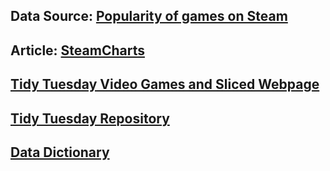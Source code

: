 ## Data Source: [Popularity of games on Steam](https://www.kaggle.com/datasets/michau96/popularity-of-games-on-steam)
## Article: [SteamCharts](https://steamcharts.com/)
## [Tidy Tuesday Video Games and Sliced Webpage](https://github.com/rfordatascience/tidytuesday/blob/master/data/2021/2021-03-16/readme.md#video-games-and-sliced)
## [Tidy Tuesday Repository](https://github.com/rfordatascience/tidytuesday)
## [Data Dictionary](https://github.com/rfordatascience/tidytuesday/blob/master/data/2021/2021-03-16/readme.md#gamescsv)